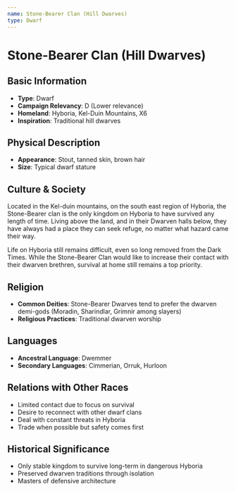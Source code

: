 ```yaml
---
name: Stone-Bearer Clan (Hill Dwarves)
type: Dwarf
---
```


# Stone-Bearer Clan (Hill Dwarves)

## Basic Information
- **Type**: Dwarf
- **Campaign Relevancy**: D (Lower relevance)
- **Homeland**: Hyboria, Kel-Duin Mountains, X6
- **Inspiration**: Traditional hill dwarves

## Physical Description
- **Appearance**: Stout, tanned skin, brown hair
- **Size**: Typical dwarf stature

## Culture & Society
Located in the Kel-duin mountains, on the south east region of Hyboria, the Stone-Bearer clan is the only kingdom on Hyboria to have survived any length of time. Living above the land, and in their Dwarven halls below, they have always had a place they can seek refuge, no matter what hazard came their way. 

Life on Hyboria still remains difficult, even so long removed from the Dark Times. While the Stone-Bearer Clan would like to increase their contact with their dwarven brethren, survival at home still remains a top priority.

## Religion
- **Common Deities**: Stone-Bearer Dwarves tend to prefer the dwarven demi-gods (Moradin, Sharindlar, Grimnir among slayers)
- **Religious Practices**: Traditional dwarven worship

## Languages
- **Ancestral Language**: Dwemmer
- **Secondary Languages**: Cimmerian, Orruk, Hurloon

## Relations with Other Races
- Limited contact due to focus on survival
- Desire to reconnect with other dwarf clans
- Deal with constant threats in Hyboria
- Trade when possible but safety comes first

## Historical Significance
- Only stable kingdom to survive long-term in dangerous Hyboria
- Preserved dwarven traditions through isolation
- Masters of defensive architecture